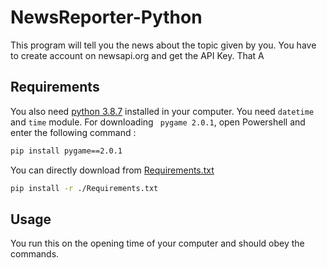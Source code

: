 # NewsReporter-Python
This program will tell you the news about the topic given by you. You have to create account on newsapi.org and get the API Key. That A

## Requirements
You also need [python 3.8.7](https://www.python.org/downloads/release/python-387/) installed in your computer.
You need ```datetime``` and ```time``` module.
For downloading ``` pygame 2.0.1```, open Powershell and enter the following command :
```bash
pip install pygame==2.0.1
```
You can directly download from [Requirements.txt](https://github.com/HarshitSeth-809014/Healthy-Programmer/blob/main/Requirements.txt)
```bash
pip install -r ./Requirements.txt
```

## Usage
You run this on the opening time of your computer and should obey the commands.
